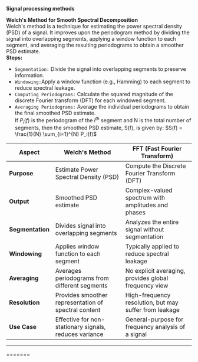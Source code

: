 **Signal processing methods**<br/>

**Welch's Method for Smooth Spectral Decomposition**<br/>
Welch's method is a technique for estimating the power spectral density (PSD) of a signal. It improves upon the periodogram method by dividing the signal into overlapping segments, applying a window function to each segment, and averaging the resulting periodograms to obtain a smoother PSD estimate.<br/>
**Steps:**
- `Segmentation:` Divide the signal into overlapping segments to preserve information.
- `Windowing:`Apply a window function (e.g., Hamming) to each segment to reduce spectral leakage.
- `Computing Periodograms:` Calculate the squared magnitude of the discrete Fourier transform (DFT) for each windowed segment.
- `Averaging Periodograms:` Average the individual periodograms to obtain the final smoothed PSD estimate.<br/>
If $P_i(f)$ is the periodogram of the $i^{th}$ segment and N is the total number of segments, then the smoothed PSD estimate, S(f), is given by:
$S(f) = \frac{1}{N} \sum_{i=1}^{N} P_i(f)$<br/>

| Aspect                        | Welch's Method                                         | FFT (Fast Fourier Transform)                          |
|-------------------------------|--------------------------------------------------------|------------------------------------------------------|
| **Purpose**                   | Estimate Power Spectral Density (PSD)                  | Compute the Discrete Fourier Transform (DFT)        |
| **Output**                    | Smoothed PSD estimate                                  | Complex-valued spectrum with amplitudes and phases   |
| **Segmentation**              | Divides signal into overlapping segments               | Analyzes the entire signal without segmentation      |
| **Windowing**                 | Applies window function to each segment                | Typically applied to reduce spectral leakage         |
| **Averaging**                 | Averages periodograms from different segments          | No explicit averaging, provides global frequency view|
| **Resolution**                | Provides smoother representation of spectral content   | High-frequency resolution, but may suffer from leakage|
| **Use Case**                  | Effective for non-stationary signals, reduces variance | General-purpose for frequency analysis of a signal    |
---


=======
 
